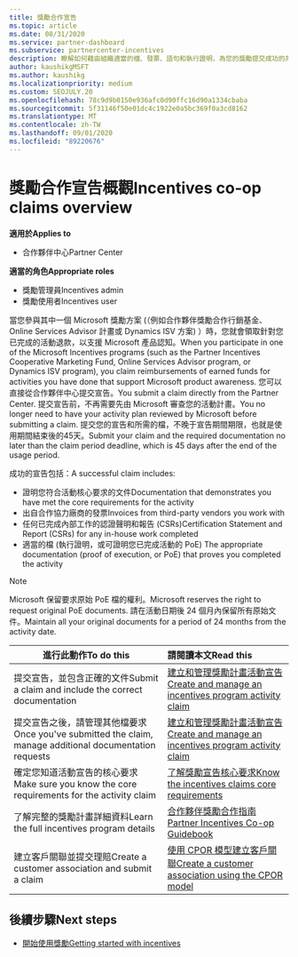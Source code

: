```yaml
---
title: 獎勵合作宣告
ms.topic: article
ms.date: 08/31/2020
ms.service: partner-dashboard
ms.subservice: partnercenter-incentives
description: 瞭解如何藉由組織適當的檔、發票、語句和執行證明，為您的獎勵提交成功的共同作業索賠。
author: kaushikgMSFT
ms.author: kaushikg
ms.localizationpriority: medium
ms.custom: SEOJULY.20
ms.openlocfilehash: 78c9d9b0150e936afc0d90ffc16d90a1334cbaba
ms.sourcegitcommit: 5f31146f50e01dc4c1922e0a5bc369f0a3cd8162
ms.translationtype: MT
ms.contentlocale: zh-TW
ms.lasthandoff: 09/01/2020
ms.locfileid: "89220676"
---
```

# <a name="incentives-co-op-claims-overview"></a><span data-ttu-id="8d676-103">獎勵合作宣告概觀</span><span class="sxs-lookup"><span data-stu-id="8d676-103">Incentives co-op claims overview</span></span>

<span data-ttu-id="8d676-104">**適用於**</span><span class="sxs-lookup"><span data-stu-id="8d676-104">**Applies to**</span></span>

- <span data-ttu-id="8d676-105">合作夥伴中心</span><span class="sxs-lookup"><span data-stu-id="8d676-105">Partner Center</span></span>

<span data-ttu-id="8d676-106">**適當的角色**</span><span class="sxs-lookup"><span data-stu-id="8d676-106">**Appropriate roles**</span></span>

- <span data-ttu-id="8d676-107">獎勵管理員</span><span class="sxs-lookup"><span data-stu-id="8d676-107">Incentives admin</span></span>
- <span data-ttu-id="8d676-108">獎勵使用者</span><span class="sxs-lookup"><span data-stu-id="8d676-108">Incentives user</span></span>

<span data-ttu-id="8d676-109">當您參與其中一個 Microsoft 獎勵方案 (（例如合作夥伴獎勵合作行銷基金、Online Services Advisor 計畫或 Dynamics ISV 方案) ）時，您就會領取針對您已完成的活動退款，以支援 Microsoft 產品認知。</span><span class="sxs-lookup"><span data-stu-id="8d676-109">When you participate in one of the Microsoft Incentives programs (such as the Partner Incentives Cooperative Marketing Fund, Online Services Advisor program, or Dynamics ISV program), you claim reimbursements of earned funds for activities you have done that support Microsoft product awareness.</span></span> <span data-ttu-id="8d676-110">您可以直接從合作夥伴中心提交宣告。</span><span class="sxs-lookup"><span data-stu-id="8d676-110">You submit a claim directly from the Partner Center.</span></span> <span data-ttu-id="8d676-111">提交宣告前，不再需要先由 Microsoft 審查您的活動計畫。</span><span class="sxs-lookup"><span data-stu-id="8d676-111">You no longer need to have your activity plan reviewed by Microsoft before submitting a claim.</span></span> <span data-ttu-id="8d676-112">提交您的宣告和所需的檔，不晚于宣告期間期限，也就是使用期間結束後的45天。</span><span class="sxs-lookup"><span data-stu-id="8d676-112">Submit your claim and the required documentation no later than the claim period deadline, which is 45 days after the end of the usage period.</span></span>

<span data-ttu-id="8d676-113">成功的宣告包括：</span><span class="sxs-lookup"><span data-stu-id="8d676-113">A successful claim includes:</span></span>

- <span data-ttu-id="8d676-114">證明您符合活動核心要求的文件</span><span class="sxs-lookup"><span data-stu-id="8d676-114">Documentation that demonstrates you have met the core requirements for the activity</span></span>
- <span data-ttu-id="8d676-115">出自合作協力廠商的發票</span><span class="sxs-lookup"><span data-stu-id="8d676-115">Invoices from third-party vendors you work with</span></span>
- <span data-ttu-id="8d676-116">任何已完成內部工作的認證聲明和報告 (CSRs)</span><span class="sxs-lookup"><span data-stu-id="8d676-116">Certification Statement and Report (CSRs) for any in-house work completed</span></span>
- <span data-ttu-id="8d676-117">適當的檔 (執行證明，或可證明您已完成活動的 PoE) </span><span class="sxs-lookup"><span data-stu-id="8d676-117">The appropriate documentation (proof of execution, or PoE) that proves you completed the activity</span></span> 

>[!NOTE]
><span data-ttu-id="8d676-118">Microsoft 保留要求原始 PoE 檔的權利。</span><span class="sxs-lookup"><span data-stu-id="8d676-118">Microsoft reserves the right to request original PoE documents.</span></span> <span data-ttu-id="8d676-119">請在活動日期後 24 個月內保留所有原始文件。</span><span class="sxs-lookup"><span data-stu-id="8d676-119">Maintain all your original documents for a period of 24 months from the activity date.</span></span> 

|<span data-ttu-id="8d676-120">**進行此動作**</span><span class="sxs-lookup"><span data-stu-id="8d676-120">**To do this**</span></span>   |<span data-ttu-id="8d676-121">**請閱讀本文**</span><span class="sxs-lookup"><span data-stu-id="8d676-121">**Read this**</span></span>   |
|-----------------|:--------------------------------------|
|<span data-ttu-id="8d676-122">提交宣告，並包含正確的文件</span><span class="sxs-lookup"><span data-stu-id="8d676-122">Submit a claim and include the correct documentation</span></span>|[<span data-ttu-id="8d676-123">建立和管理獎勵計畫活動宣告</span><span class="sxs-lookup"><span data-stu-id="8d676-123">Create and manage an incentives program activity claim</span></span>](create-incentives-claims.md)|
|<span data-ttu-id="8d676-124">提交宣告之後，請管理其他檔要求</span><span class="sxs-lookup"><span data-stu-id="8d676-124">Once you've submitted the claim, manage additional documentation requests</span></span>|[<span data-ttu-id="8d676-125">建立和管理獎勵計畫活動宣告</span><span class="sxs-lookup"><span data-stu-id="8d676-125">Create and manage an incentives program activity claim</span></span>](create-incentives-claims.md)  |
|<span data-ttu-id="8d676-126">確定您知道活動宣告的核心要求</span><span class="sxs-lookup"><span data-stu-id="8d676-126">Make sure you know the core requirements for the activity claim</span></span>|[<span data-ttu-id="8d676-127">了解獎勵宣告核心要求</span><span class="sxs-lookup"><span data-stu-id="8d676-127">Know the incentives claims core requirements</span></span>](core-requirements.md)   |
|<span data-ttu-id="8d676-128">了解完整的獎勵計畫詳細資料</span><span class="sxs-lookup"><span data-stu-id="8d676-128">Learn the full incentives program details</span></span>|[<span data-ttu-id="8d676-129">合作夥伴獎勵合作指南</span><span class="sxs-lookup"><span data-stu-id="8d676-129">Partner Incentives Co-op Guidebook</span></span>](https://assets.microsoft.com/coop-guidebook.pdf)
|<span data-ttu-id="8d676-130">建立客戶關聯並提交理賠</span><span class="sxs-lookup"><span data-stu-id="8d676-130">Create a customer association and submit a claim</span></span> |[<span data-ttu-id="8d676-131">使用 CPOR 模型建立客戶關聯</span><span class="sxs-lookup"><span data-stu-id="8d676-131">Create a customer association using the CPOR model</span></span>](submit-osa-claim.md)|

## <a name="next-steps"></a><span data-ttu-id="8d676-132">後續步驟</span><span class="sxs-lookup"><span data-stu-id="8d676-132">Next steps</span></span>

- [<span data-ttu-id="8d676-133">開始使用獎勵</span><span class="sxs-lookup"><span data-stu-id="8d676-133">Getting started with incentives</span></span>](incentives-get-started-intro.md)
